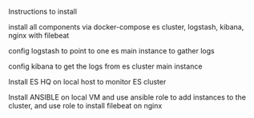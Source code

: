 Instructions to install 

install all components via docker-compose es cluster, logstash, kibana, nginx with filebeat

config logstash to point to one es main  instance to gather logs

config kibana to get the logs from es cluster main instance

Install ES HQ on local host to monitor ES cluster

Install ANSIBLE  on local VM and use ansible role to add instances to the cluster, and use role to install filebeat on nginx
